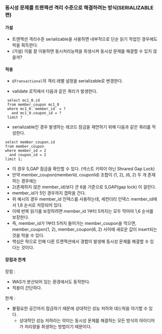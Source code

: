 ### 동시성 문제를 트랜잭션 격리 수준으로 해결하려는 방식(SERIALIZABLE편)

#### 가설

- 트랜잭션 격리수준 serializable을 사용하면 내부적으로 단순 읽기 작업인 경우에도 락을 획득한다.
- (가설) 이를 잘 이용하면 동시처리능력을 희생시켜 동시성 문제를 해결할 수 있지 않을까?

#### 적용

- `@Transactional`의 격리 레벨 설정을 serializable로 변경한다.

- validate 로직에서 다음과 같은 쿼리가 발생한다.

```mysql
 select mc1_0.id
 from member_coupon mc1_0
 where mc1_0.`member_id` = ?
   and mc1_0.coupon_id = ?
 limit ?
```

- serializable인 경우 발생하는 레코드 잠금을 재연하기 위해 다음과 같은 쿼리를 작성한다.

```mysql
select member_coupon.id
from member_coupon
where member_id = 2
  and coupon_id = 2
limit 1;
```

- 이 경우 S,GAP 잠금을 확인할 수 있다. (넥스트 키락이 아닌 Shrared Gap Lock)
- 만약 member_coupon(memberId, couponId) 조합이 (1, 2), (6, 2) 두 개 존재하는 경우에는
- 2(존재하지 않은 member_id)보다 큰 6을 기준으로 S,GAP(gap lock) 이 걸린다.
- member_id가 5인 경우까지 갭락을 건다.
- 위 예시의 경우 member_id 인덱스를 사용하는데, 세컨더리 인덱스 member_id에서 1,6 순서로 저장되어 있다.
- 이때 반복 읽기를 보장하려면 member_id 1부터 5까지는 모두 막아야 1,6 순서를 보장한다.
- 즉, member_id가 1부터 5까지 들어가는 member_coupon을 막으면, member_coupon(1, 2), member_coupon(6, 2) 사이에 새로운 값이 insert되는 것을 막을 수
  있다.
- 핵심은 락으로 인해 다른 트랜잭션에서 경합이 발생해 동시성 문제를 해결할 수 있다는 것이다.

#### 장점과 한계

장점 :

- WAS가 분산되어 있는 환경에서도 동작한다.
- 적용이 간단하다.

한계 :

- 불필요한 공간까지 잠금하기 때문에 상대적인 성능 저하와 데드락을 야기할 수 있다.
    - 상대적인 성능 저하라는 의미는 동시성 문제를 해결하는 모든 방식의 아이디어가 처리량을 희생하는 방법이기 때문이다.
